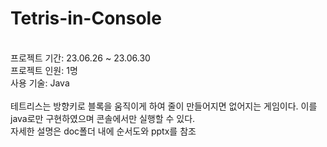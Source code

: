 # Tetris-in-Console
<br>
프로젝트 기간: 23.06.26 ~ 23.06.30
<br>
프로젝트 인원: 1명
<br>
사용 기술: Java
<br><br>
테트리스는 방향키로 블록을 움직이게 하여 줄이 만들어지면 없어지는 게임이다. 이를 java로만 구현하였으며 콘솔에서만 실행할 수 있다. 
<br>
자세한 설명은 doc폴더 내에 순서도와 pptx를 참조
